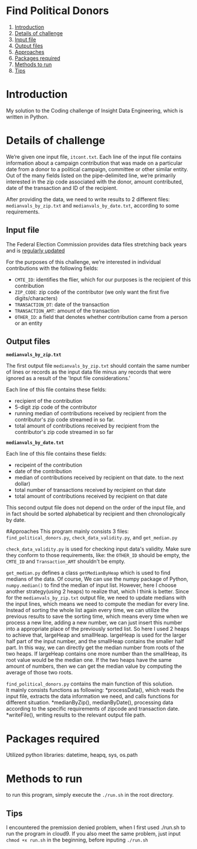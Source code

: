 # Find Political Donors 
1. [Introduction](README.md#introduction)
2. [Details of challenge](README.md#details-of-challenge)
3. [Input file](README.md#input-file)
4. [Output files](README.md#output-files)
5. [Approaches](README.md#approaches)
6. [Packages required](README.md#packages-required)
10. [Methods to run](README.md#methods-to-run)
11. [Tips](README.md#tips)

# Introduction
My solution to the Coding challenge of Insight Data Engineering, which is written in Python.


# Details of challenge

We’re given one input file, `itcont.txt`. Each line of the input file contains information about a campaign contribution that was made on a particular date from a donor to a political campaign, committee or other similar entity. Out of the many fields listed on the pipe-delimited line, we’re primarily interested in the zip code associated with the donor, amount contributed, date of the transaction and ID of the recipient.

After providing the data, we need to write results to 2 different files: `medianvals_by_zip.txt` and `medianvals_by_date.txt`, according to some requirements.


## Input file

The Federal Election Commission provides data files stretching back years and is [regularly updated](http://classic.fec.gov/finance/disclosure/ftpdet.shtml)

For the purposes of this challenge, we’re interested in individual contributions with the following fields:  

* `CMTE_ID`: identifies the flier, which for our purposes is the recipient of this contribution
* `ZIP_CODE`:  zip code of the contributor (we only want the first five digits/characters)
* `TRANSACTION_DT`: date of the transaction
* `TRANSACTION_AMT`: amount of the transaction
* `OTHER_ID`: a field that denotes whether contribution came from a person or an entity 


## Output files

**`medianvals_by_zip.txt`**

The first output file `medianvals_by_zip.txt` should contain the same number of lines or records as the input data file minus any records that were ignored as a result of the 'Input file considerations.'

Each line of this file contains these fields:
* recipient of the contribution  
* 5-digit zip code of the contributor  
* running median of contributions received by recipient from the contributor's zip code streamed in so far.  
* total amount of contributions received by recipient from the contributor's zip code streamed in so far

 
**`medianvals_by_date.txt`**

Each line of this file contains these fields:
* recipeint of the contribution 
* date of the contribution  
* median of contributions received by recipient on that date.  to the next dollar) 
* total number of transactions received by recipient on that date
* total amount of contributions received by recipient on that date

This second output file does not depend on the order of the input file, and in fact should be sorted alphabetical by recipient and then chronologically by date.


#Approaches
This program mainly consists 3 files: `find_political_donors.py`, `check_data_validity.py`, and `get_median.py`

`check_data_validity.py` is used for checking input data's validity. Make sure they conform to those requirements, like: the `OTHER_ID` should be empty, the `CMTE_ID` and `Transaction_AMT` shouldn't be empty.

`get_median.py` defines a class `getMedianByHeap` which is used to find medians of the data. Of course, We can use the numpy package of Python, `numpy.median()` to find the median of input list. However, here I choose another strategy(using 2 heaps) to realize that, which I think is better. 
Since for the `medianvals_by_zip.txt` output file, we need to update medians with the input lines, which means we need to compute the median for every line. 
Instead of sorting the whole list again every time, we can utilize the previous results to save the sorting time, which means every time when we process a new line, adding a new number, we can just insert this 
number into a appropriate place of the previously sorted list. So here I used 2 heaps to achieve that, largeHeap and smallHeap. largeHeap is used for the larger half part of the input number, and the smallHeap contains the smaller half part.
In this way, we can directly get the median number from roots of the two heaps. If largeHeap contains one more number than the smallHeap, its root value would be the median one. If the two heaps have the same amount of numbers, then we can get the median value 
by computing the average of those two roots.

`find_political_donors.py` contains the main function of this solution.  
It mainly consists functions as following: 
*processData(), which reads the input file, extracts the data information we need, and calls functions for different situation.
*medianByZip(), medianByDate(), processing data according to the specific requirements of zipcode and transaction date.
*writeFile(), writing results to the relevant output file path.


# Packages required
Utilized python libraries: datetime, heapq, sys, os.path

# Methods to run
to run this program, simply execute the `./run.sh` in the root directory.

## Tips
I encountered the premission denied problem, when I first used ./run.sh to run the program in cloud9. If you also meet the same problem, 
just input `chmod +x run.sh` in the beginning, before inputing `./run.sh`

